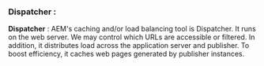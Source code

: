 ### Dispatcher : 

**Dispatcher** : AEM's caching and/or load balancing tool is Dispatcher. It runs on the web server. We may control which URLs are accessible or filtered. In addition, it distributes load across the application server and publisher. To boost efficiency, it caches web pages generated by publisher instances.
